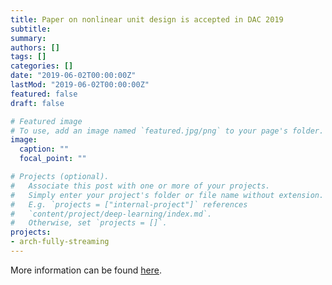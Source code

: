 ```yaml
---
title: Paper on nonlinear unit design is accepted in DAC 2019
subtitle: 
summary: 
authors: []
tags: []
categories: []
date: "2019-06-02T00:00:00Z"
lastMod: "2019-06-02T00:00:00Z"
featured: false
draft: false

# Featured image
# To use, add an image named `featured.jpg/png` to your page's folder. 
image:
  caption: ""
  focal_point: ""

# Projects (optional).
#   Associate this post with one or more of your projects.
#   Simply enter your project's folder or file name without extension.
#   E.g. `projects = ["internal-project"]` references 
#   `content/project/deep-learning/index.md`.
#   Otherwise, set `projects = []`.
projects: 
- arch-fully-streaming
---
```


More information can be found [here](https://unarycomputing.github.io/publication/2019-06-02-dac/).